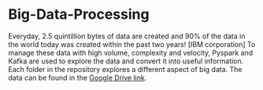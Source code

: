 # Big-Data-Processing
Everyday, 2.5 quintillion bytes of data are created and 90% of the data in the world today was created within the past two years! [IBM corporation] To manage these data with high volume, complexity and velocity, Pyspark and Kafka are used to explore the data and convert it into useful information.  
Each folder in the repository explores a different aspect of big data. The data can be found in the [Google Drive link](https://drive.google.com/drive/folders/1KvRUwIPzOIVUYzZ8dM_-ZQz9SjQutvkw?usp=sharing).
